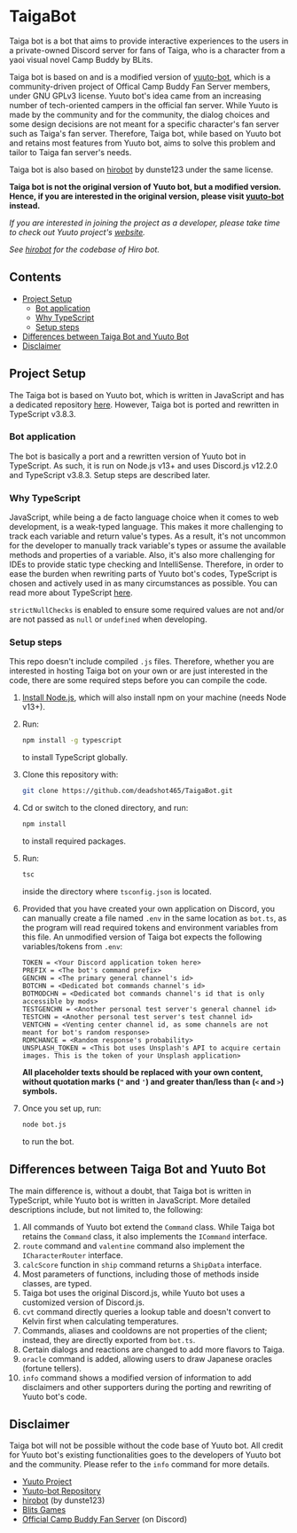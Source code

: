 # TaigaBot

Taiga bot is a bot that aims to provide interactive experiences to the users in a private-owned Discord server for fans of Taiga, who is a character from a yaoi visual novel Camp Buddy by BLits.

Taiga bot is based on and is a modified version of [yuuto-bot](https://github.com/Yuuto-Project/yuuto-bot), which is a community-driven project of Offical Camp Buddy Fan Server members, under GNU GPLv3 license. Yuuto bot's idea came from an increasing number of tech-oriented campers in the official fan server. While Yuuto is made by the community and for the community, the dialog choices and some design decisions are not meant for a specific character's fan server such as Taiga's fan server. Therefore, Taiga bot, while based on Yuuto bot and retains most features from Yuuto bot, aims to solve this problem and tailor to Taiga fan server's needs.

Taiga bot is also based on [hirobot](https://github.com/dunste123/hirobot) by dunste123 under the same license.

**Taiga bot is not the original version of Yuuto bot, but a modified version. Hence, if you are interested in the original version, please visit [yuuto-bot](https://github.com/Yuuto-Project/yuuto-bot) instead.**

*If you are interested in joining the project as a developer, please take time to check out Yuuto project's [website](https://iamdeja.github.io/yuuto-docs/).*

*See [hirobot](https://github.com/dunste123/hirobot) for the codebase of Hiro bot.*

## Contents

- [Project Setup](#project-setup)
  - [Bot application](#bot-application)
  - [Why TypeScript](#why-typescript)
  - [Setup steps](#setup-steps)
- [Differences between Taiga Bot and Yuuto Bot](#differences-between-taiga-bot-and-yuuto-bot)
- [Disclaimer](#disclaimer)

## Project Setup

The Taiga bot is based on Yuuto bot, which is written in JavaScript and has a dedicated repository [here](https://github.com/Yuuto-Project/yuuto-bot). However, Taiga bot is ported and rewritten in TypeScript v3.8.3.

### Bot application

The bot is basically a port and a rewritten version of Yuuto bot in TypeScript. As such, it is run on Node.js v13+ and uses Discord.js v12.2.0 and TypeScript v3.8.3. Setup steps are described later.

### Why TypeScript

JavaScript, while being a de facto language choice when it comes to web development, is a weak-typed language. This makes it more challenging to track each variable and return value's types. As a result, it's not uncommon for the developer to manually track variable's types or assume the available methods and properties of a variable. Also, it's also more challenging for IDEs to provide static type checking and IntelliSense. Therefore, in order to ease the burden when rewriting parts of Yuuto bot's codes, TypeScript is chosen and actively used in as many circumstances as possible. You can read more about TypeScript [here](https://www.typescriptlang.org/).

`strictNullChecks` is enabled to ensure some required values are not and/or are not passed as `null` or `undefined` when developing.

### Setup steps

This repo doesn't include compiled `.js` files. Therefore, whether you are interested in hosting Taiga bot on your own or are just interested in the code, there are some required steps before you can compile the code.

1. [Install Node.js](https://nodejs.org/), which will also install npm on your machine (needs Node v13+).

2. Run:

   ```bash
   npm install -g typescript
   ```

   to install TypeScript globally.

3. Clone this repository with:

   ```bash
   git clone https://github.com/deadshot465/TaigaBot.git
   ```

4. Cd or switch to the cloned directory, and run:

   ```bash
   npm install
   ```

   to install required packages.

5. Run:

   ```bash
   tsc
   ```

   inside the directory where `tsconfig.json` is located.

6. Provided that you have created your own application on Discord, you can manually create a file named `.env` in the same location as `bot.ts`, as the program will read required tokens and environment variables from this file. An unmodified version of Taiga bot expects the following variables/tokens from `.env`:

   ```
   TOKEN = <Your Discord application token here>
   PREFIX = <The bot's command prefix>
   GENCHN = <The primary general channel's id>
   BOTCHN = <Dedicated bot commands channel's id>
   BOTMODCHN = <Dedicated bot commands channel's id that is only accessible by mods>
   TESTGENCHN = <Another personal test server's general channel id>
   TESTCHN = <Another personal test server's test channel id>
   VENTCHN = <Venting center channel id, as some channels are not meant for bot's random response>
   RDMCHANCE = <Random response's probability>
   UNSPLASH_TOKEN = <This bot uses Unsplash's API to acquire certain images. This is the token of your Unsplash application>
   ```

   **All placeholder texts should be replaced with your own content, without quotation marks (`"` and `'`) and greater than/less than (`<` and `>`) symbols.**
   
7. Once you set up, run:

   ```bash
   node bot.js
   ```

   to run the bot.

## Differences between Taiga Bot and Yuuto Bot

The main difference is, without a doubt, that Taiga bot is written in TypeScript, while Yuuto bot is written in JavaScript. More detailed descriptions include, but not limited to, the following:

1. All commands of Yuuto bot extend the `Command` class. While Taiga bot retains the `Command` class, it also implements the `ICommand` interface.
2. `route` command and `valentine` command also implement the `ICharacterRouter` interface.
3. `calcScore` function in `ship` command returns a `ShipData` interface.
4. Most parameters of functions, including those of methods inside classes, are typed.
5. Taiga bot uses the original Discord.js, while Yuuto bot uses a customized version of Discord.js.
6. `cvt` command directly queries a lookup table and doesn't convert to Kelvin first when calculating temperatures.
7. Commands, aliases and cooldowns are not properties of the client; instead, they are directly exported from `bot.ts`.
8. Certain dialogs and reactions are changed to add more flavors to Taiga.
9. `oracle` command is added, allowing users to draw Japanese oracles (fortune tellers).
10. `info` command shows a modified version of information to add disclaimers and other supporters during the porting and rewriting of Yuuto bot's code.

## Disclaimer

Taiga bot will not be possible without the code base of Yuuto bot. All credit for Yuuto bot's existing functionalities goes to the developers of Yuuto bot and the community. Please refer to the `info` command for more details.

- [Yuuto Project](https://iamdeja.github.io/yuuto-docs/)
- [Yuuto-bot Repository](https://github.com/Yuuto-Project/yuuto-bot)
- [hirobot](https://github.com/dunste123/hirobot) (by dunste123)
- [Blits Games](https://www.blitsgames.com/)
- [Official Camp Buddy Fan Server](https://discord.gg/campbuddy) (on Discord)